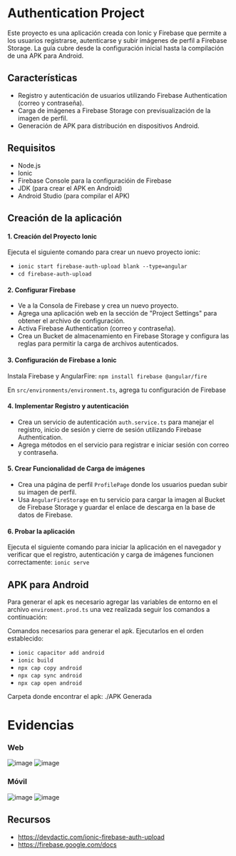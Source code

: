 # Authentication Project

Este proyecto es una aplicación creada con Ionic y Firebase que permite a los usuarios registrarse, autenticarse y subir imágenes de perfil a Firebase Storage. La guía cubre desde la configuración inicial hasta la compilación de una APK para Android.

## Características
- Registro y autenticación de usuarios utilizando Firebase Authentication (correo y contraseña).
- Carga de imágenes a Firebase Storage con previsualización de la imagen de perfil.
- Generación de APK para distribución en dispositivos Android.

## Requisitos
- Node.js
- Ionic
- Firebase Console para la configuracióin de Firebase
- JDK (para crear el APK en Android)
- Android Studio (para compilar el APK)

## Creación de la aplicación
#### 1. Creación del Proyecto Ionic
Ejecuta el siguiente comando para crear un nuevo proyecto ionic: 
- `ionic start firebase-auth-upload blank --type=angular`
- `cd firebase-auth-upload`

#### 2. Configurar Firebase
- Ve a la Consola de Firebase y crea un nuevo proyecto. 
- Agrega una aplicación web en la sección de "Project Settings" para obtener el archivo de configuración. 
- Activa Firebase Authentication (correo y contraseña). 
- Crea un Bucket de almacenamiento en Firebase Storage y configura las reglas para permitir la carga de archivos autenticados. 

#### 3. Configuración de Firebase a Ionic
Instala Firebase y AngularFire:
`npm install firebase @angular/fire`

En `src/environments/environment.ts`, agrega tu configuración de Firebase

#### 4. Implementar Registro y autenticación
- Crea un servicio de autenticación `auth.service.ts` para manejar el registro, inicio de sesión y cierre de sesión utilizando Firebase Authentication.
- Agrega métodos en el servicio para registrar e iniciar sesión con correo y contraseña.

#### 5. Crear Funcionalidad de Carga de imágenes
- Crea una página de perfil `ProfilePage` donde los usuarios puedan subir su imagen de perfil.
- Usa `AngularFireStorage` en tu servicio para cargar la imagen al Bucket de Firebase Storage y guardar el enlace de descarga en la base de datos de Firebase.

#### 6. Probar la aplicación
Ejecuta el siguiente comando para iniciar la aplicación en el navegador y verificar que el registro, autenticación y carga de imágenes funcionen correctamente:
`ionic serve`

## APK para Android
Para generar el apk es necesario agregar las variables de entorno en el archivo `enviroment.prod.ts` una vez realizada seguir los comandos a continuación: 

Comandos necesarios para generar el apk. Ejecutarlos en el orden establecido: 
- `ionic capacitor add android`
- `ionic build`
- `npx cap copy android`
- `npx cap sync android`
- `npx cap open android`

Carpeta donde encontrar el apk: 
./APK Generada

# Evidencias
### Web
![image](https://github.com/user-attachments/assets/474ed15c-c876-417c-bbfc-10df01c7b382)
![image](https://github.com/user-attachments/assets/4da7cfd5-44da-4335-997c-4e0153db7e5e)

### Móvil
![image](https://github.com/user-attachments/assets/d8bfe92a-ec85-48c5-ad6f-5271be25aa65)
![image](https://github.com/user-attachments/assets/5ac70aaa-806b-4d7a-a8be-3a2e1afc669b)

## Recursos
- https://devdactic.com/ionic-firebase-auth-upload
- https://firebase.google.com/docs
